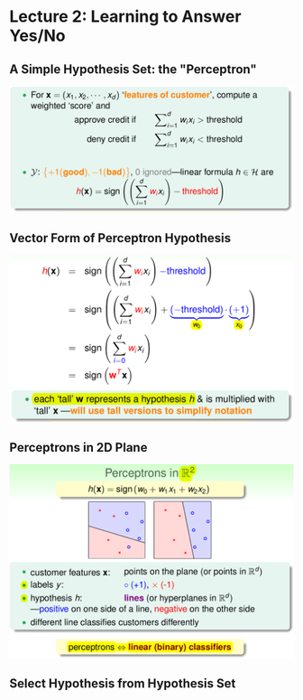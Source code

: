 # Lecture 2: Learning to Answer Yes/No

## A Simple Hypothesis Set: the "Perceptron"

![sum weighted features](.gitbook/assets/screenshot-at-2018-06-06-21-09-02.png)

## Vector Form of Perceptron Hypothesis

![](.gitbook/assets/screenshot-at-2018-06-06-21-14-31.png)

## Perceptrons in 2D Plane

![](.gitbook/assets/screenshot-at-2018-06-06-21-19-11.png)

## Select Hypothesis from Hypothesis Set

